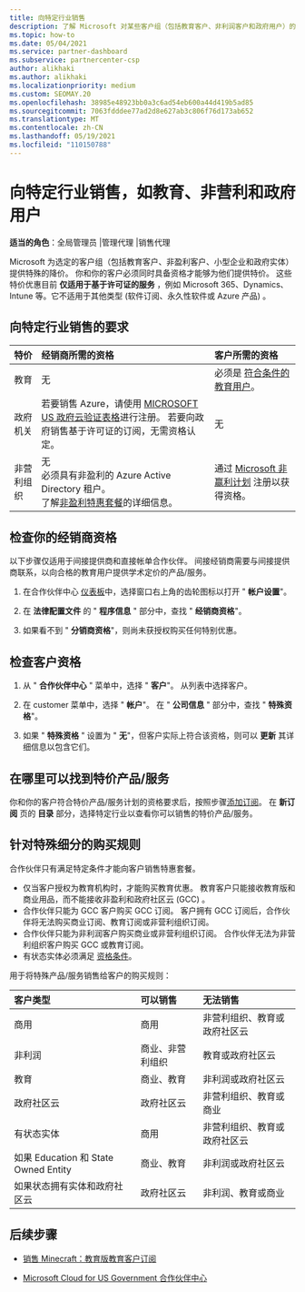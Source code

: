 ```yaml
---
title: 向特定行业销售
description: 了解 Microsoft 对某些客户组（包括教育客户、非利润客户和政府用户）的特殊定价的定价。
ms.topic: how-to
ms.date: 05/04/2021
ms.service: partner-dashboard
ms.subservice: partnercenter-csp
author: alikhaki
ms.author: alikhaki
ms.localizationpriority: medium
ms.custom: SEOMAY.20
ms.openlocfilehash: 38985e48923bb0a3c6ad54eb600a44d419b5ad85
ms.sourcegitcommit: 7063fdddee77ad2d8e627ab3c806f76d173ab652
ms.translationtype: MT
ms.contentlocale: zh-CN
ms.lasthandoff: 05/19/2021
ms.locfileid: "110150788"
---
```

# <a name="sell-to-specialized-industries-like-education-non-profit-and-government-users"></a>向特定行业销售，如教育、非营利和政府用户

**适当的角色**：全局管理员 |管理代理 |销售代理

Microsoft 为选定的客户组（包括教育客户、非盈利客户、小型企业和政府实体）提供特殊的降价。 你和你的客户必须同时具备资格才能够为他们提供特价。 这些特价优惠目前 **仅适用于基于许可证的服务** ，例如 Microsoft 365、Dynamics、Intune 等。它不适用于其他类型 (软件订阅、永久性软件或 Azure 产品) 。

## <a name="requirements-to-sell-to-specialized-industries"></a>向特定行业销售的要求

|**特价**   |**经销商所需的资格**   |**客户所需的资格**   |
|----------------------------|:---------------------------------|:------------------------------------------|
|教育   |无   | 必须是 [符合条件的教育用户](https://www.microsoftvolumelicensing.com/DocumentSearch.aspx?Mode=3&DocumentTypeId=7)。   |
|政府机关   |若要销售 Azure，请使用 [MICROSOFT US 政府云验证表格](https://azuregov.microsoft.com/csp)进行注册。 若要向政府销售基于许可证的订阅，无需资格认定。|   无|
|非营利组织  |无<br/> 必须具有非盈利的 Azure Active Directory 租户。<br/> 了解[非盈利特惠套餐](https://assetsprod.microsoft.com/mpn/nonprofit-skus-in-csp-faq.pdf)的详细信息。   |通过 [Microsoft 非赢利计划](https://nonprofit.microsoft.com/#/register) 注册以获得资格。   |

## <a name="check-your-reseller-qualifications"></a>检查你的经销商资格

以下步骤仅适用于间接提供商和直接帐单合作伙伴。 间接经销商需要与间接提供商联系，以向合格的教育用户提供学术定价的产品/服务。

1. 在合作伙伴中心 [仪表板](https://partner.microsoft.com/dashboard)中，选择窗口右上角的齿轮图标以打开 " **帐户设置**"。

2. 在 **法律配置文件** 的 " **程序信息** " 部分中，查找 " **经销商资格**"。

3. 如果看不到 " **分销商资格**"，则尚未获授权购买任何特别优惠。

## <a name="check-the-customer-qualifications"></a>检查客户资格

1. 从 " **合作伙伴中心** " 菜单中，选择 " **客户**"。 从列表中选择客户。

2. 在 customer 菜单中，选择 " **帐户**"。 在 " **公司信息** " 部分中，查找 " **特殊资格**"。

3. 如果 " **特殊资格** " 设置为 " **无**"，但客户实际上符合该资格，则可以 **更新** 其详细信息以包含它们。

## <a name="where-to-find-special-offers"></a>在哪里可以找到特价产品/服务

你和你的客户符合特价产品/服务计划的资格要求后，按照步骤[添加订阅](create-a-new-subscription.md)。 在 **新订阅** 页的 **目录** 部分，选择特定行业以查看你可以销售的特价产品/服务。

## <a name="purchase-rules-for-special-segments"></a>针对特殊细分的购买规则

合作伙伴只有满足特定条件才能向客户销售特惠套餐。 

- 仅当客户授权为教育机构时，才能购买教育优惠。 教育客户只能接收教育版和商业用品，而不能接收非盈利和政府社区云 (GCC) 。
- 合作伙伴只能为 GCC 客户购买 GCC 订阅。 客户拥有 GCC 订阅后，合作伙伴将无法购买商业订阅、教育订阅或非营利组织订阅。
- 合作伙伴只能为非利润客户购买商业或非营利组织订阅。 合作伙伴无法为非营利组织客户购买 GCC 或教育订阅。
- 有状态实体必须满足 [资格条件](https://www.microsoft.com/legal/compliance/anticorruption/criteria)。

用于将特殊产品/服务销售给客户的购买规则：

|**客户类型**   |**可以销售**   |**无法销售**   |
|:----------------------------|:---------------------------------|:------------------------------------------|
| 商用 |商用 | 非营利组织、教育或政府社区云 |
| 非利润 |商业、非营利组织 | 教育或政府社区云 |
| 教育 |商业、教育 | 非利润或政府社区云 |
| 政府社区云 |政府社区云 | 非营利组织、教育或商业 |
| 有状态实体  | 商用  | 非营利组织、教育或政府社区云  |
| 如果 Education 和 State Owned Entity | 商业、教育 | 非利润或政府社区云 |
| 如果状态拥有实体和政府社区云 | 政府社区云 | 非利润、教育或商业 |

## <a name="next-steps"></a>后续步骤

- [销售 Minecraft：教育版教育客户订阅](minecraft-subscriptions.md)

- [Microsoft Cloud for US Government 合作伙伴中心](partner-center-for-microsoft-us-govt-cloud.md)
